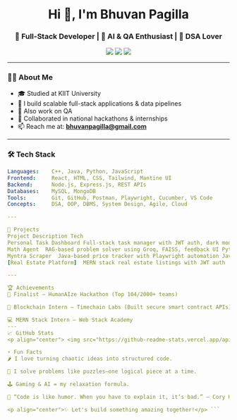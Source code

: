 <h1 align="center">Hi 👋, I'm Bhuvan Pagilla</h1>
<h3 align="center">🚀 Full-Stack Developer | 🤖 AI & QA Enthusiast | 🧠 DSA Lover</h3>

<p align="center">
  <a href="mailto:bhuvanpagilla@gmail.com"><img src="https://img.shields.io/badge/email-bhuvanpagilla@gmail.com-red?style=for-the-badge&logo=gmail"></a>
  <a href="https://linkedin.com/in/bhuvanpagilla" target="_blank"><img src="https://img.shields.io/badge/LinkedIn-blue?style=for-the-badge&logo=linkedin&logoColor=white"></a>
  <a href="https://github.com/bhuvan0410" target="_blank"><img src="https://img.shields.io/github/followers/bhuvan0410?label=Follow&style=for-the-badge"></a>
</p>

---

### 🧑‍💻 About Me
- 🎓 Studied at KIIT University  
- 🔨 I build scalable full-stack applications & data pipelines
- 🔨 Also work on QA
- 🤝 Collaborated in national hackathons & internships  
- 📫 Reach me at: **bhuvanpagilla@gmail.com**

---

### 🛠️ Tech Stack

```yaml
Languages:    C++, Java, Python, JavaScript
Frontend:     React, HTML, CSS, Tailwind, Mantine UI
Backend:      Node.js, Express.js, REST APIs
Databases:    MySQL, MongoDB
Tools:        Git, GitHub, Postman, Playwright, Cucumber, VS Code
Concepts:     DSA, OOP, DBMS, System Design, Agile, Cloud

---

🚀 Projects
Project	Description	Tech
Personal Task Dashboard	Full-stack task manager with JWT auth, dark mode, charts	React, Node.js, PostgreSQL
Math Agent	RAG-based problem solver using Groq, FAISS, feedback UI	Python, LangChain, Streamlit
Myntra Scraper	Java-based price tracker with Playwright automation	Java, MySQL, Playwright
[Real Estate Platform]	MERN stack real estate listings with JWT auth	React, Node, MongoDB

---

🏆 Achievements
🥇 Finalist – HumanAIze Hackathon (Top 104/2000+ teams)

🔗 Blockchain Intern – Timechain Labs (Built secure smart contract APIs)

💻 MERN Stack Intern – Web Stack Academy
---
📈 GitHub Stats
<p align="center"> <img src="https://github-readme-stats.vercel.app/api?username=bhuvan0410&show_icons=true&theme=radical" alt="Bhuvan's GitHub stats" /> <img src="https://github-readme-stats.vercel.app/api/top-langs/?username=bhuvan0410&layout=compact&theme=radical" /> </p>

⚡ Fun Facts
🌶️ I love turning chaotic ideas into structured code.

🧩 I solve problems like puzzles—one logical piece at a time.

🕹️ Gaming & AI = my relaxation formula.

🧭 “Code is like humor. When you have to explain it, it’s bad.” — Cory House

<p align="center">✨ Let's build something amazing together!</p> ```
